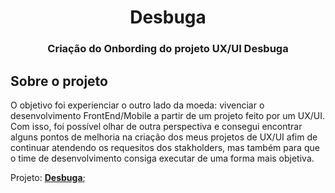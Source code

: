 <h1 align="center">Desbuga</h1>
<h3 align="center">Criação do Onbording do projeto UX/UI Desbuga</h3>

## Sobre o projeto

O objetivo foi experienciar o outro lado da moeda: vivenciar o desenvolvimento FrontEnd/Mobile a partir de um projeto feito por um UX/UI. 
Com isso, foi possível olhar de outra perspectiva e consegui encontrar alguns pontos de melhoria na criação dos meus projetos de UX/UI afim de continuar atendendo os requesitos dos stakholders, mas também para que o time de desenvolvimento consiga executar de uma forma mais objetiva.

Projeto: [<b>Desbuga</b>](https://www.behance.net/gallery/149563539/(UXUI)-Desbuga-(Versao-em-portugues));
